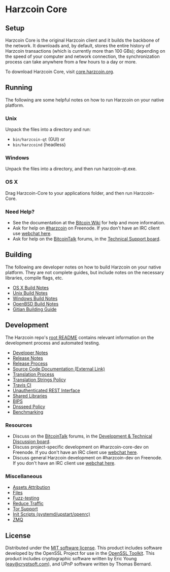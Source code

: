 Harzcoin Core
=============

Setup
---------------------
Harzcoin Core is the original Harzcoin client and it builds the backbone of the network. It downloads and, by default, stores the entire history of Harzcoin transactions (which is currently more than 100 GBs); depending on the speed of your computer and network connection, the synchronization process can take anywhere from a few hours to a day or more.

To download Harzcoin Core, visit [core.harzcoin.org](https://core.harzcoin.org/en/releases/).

Running
---------------------
The following are some helpful notes on how to run Harzcoin on your native platform.

### Unix

Unpack the files into a directory and run:

- `bin/harzcoin-qt` (GUI) or
- `bin/harzcoind` (headless)

### Windows

Unpack the files into a directory, and then run harzcoin-qt.exe.

### OS X

Drag Harzcoin-Core to your applications folder, and then run Harzcoin-Core.

### Need Help?

* See the documentation at the [Bitcoin Wiki](https://en.bitcoin.it/wiki/Main_Page)
for help and more information.
* Ask for help on [#harzcoin](http://webchat.freenode.net?channels=harzcoin) on Freenode. If you don't have an IRC client use [webchat here](http://webchat.freenode.net?channels=harzcoin).
* Ask for help on the [BitcoinTalk](https://bitcointalk.org/) forums, in the [Technical Support board](https://bitcointalk.org/index.php?board=4.0).

Building
---------------------
The following are developer notes on how to build Harzcoin on your native platform. They are not complete guides, but include notes on the necessary libraries, compile flags, etc.

- [OS X Build Notes](build-osx.md)
- [Unix Build Notes](build-unix.md)
- [Windows Build Notes](build-windows.md)
- [OpenBSD Build Notes](build-openbsd.md)
- [Gitian Building Guide](gitian-building.md)

Development
---------------------
The Harzcoin repo's [root README](/README.md) contains relevant information on the development process and automated testing.

- [Developer Notes](developer-notes.md)
- [Release Notes](release-notes.md)
- [Release Process](release-process.md)
- [Source Code Documentation (External Link)](https://dev.visucore.com/harzcoin/doxygen/)
- [Translation Process](translation_process.md)
- [Translation Strings Policy](translation_strings_policy.md)
- [Travis CI](travis-ci.md)
- [Unauthenticated REST Interface](REST-interface.md)
- [Shared Libraries](shared-libraries.md)
- [BIPS](bips.md)
- [Dnsseed Policy](dnsseed-policy.md)
- [Benchmarking](benchmarking.md)

### Resources
* Discuss on the [BitcoinTalk](https://bitcointalk.org/) forums, in the [Development & Technical Discussion board](https://bitcointalk.org/index.php?board=6.0).
* Discuss project-specific development on #harzcoin-core-dev on Freenode. If you don't have an IRC client use [webchat here](http://webchat.freenode.net/?channels=harzcoin-core-dev).
* Discuss general Harzcoin development on #harzcoin-dev on Freenode. If you don't have an IRC client use [webchat here](http://webchat.freenode.net/?channels=harzcoin-dev).

### Miscellaneous
- [Assets Attribution](assets-attribution.md)
- [Files](files.md)
- [Fuzz-testing](fuzzing.md)
- [Reduce Traffic](reduce-traffic.md)
- [Tor Support](tor.md)
- [Init Scripts (systemd/upstart/openrc)](init.md)
- [ZMQ](zmq.md)

License
---------------------
Distributed under the [MIT software license](/COPYING).
This product includes software developed by the OpenSSL Project for use in the [OpenSSL Toolkit](https://www.openssl.org/). This product includes
cryptographic software written by Eric Young ([eay@cryptsoft.com](mailto:eay@cryptsoft.com)), and UPnP software written by Thomas Bernard.
